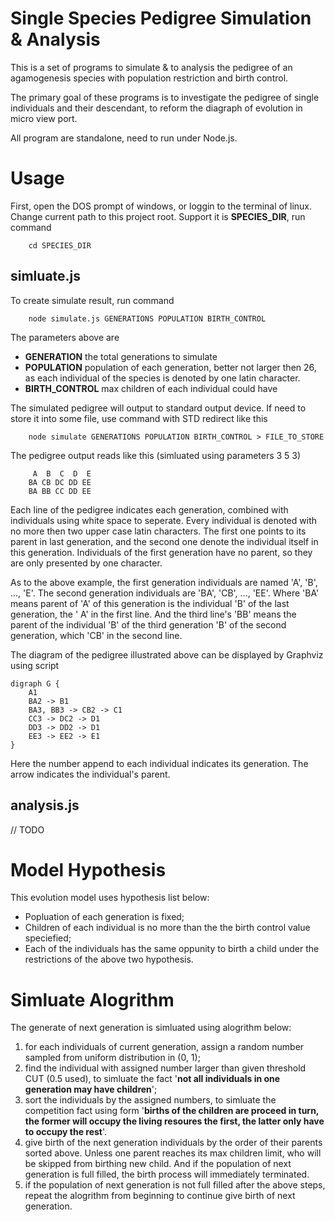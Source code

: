Single Species Pedigree Simulation & Analysis
===

This is a set of programs to simulate & to analysis the pedigree of an agamogenesis species with population restriction and birth control.

The primary goal of these programs is to investigate the pedigree of single individuals and their descendant, to reform the diagraph of evolution in micro view port.

All program are standalone, need to run under Node.js.

# Usage

First, open the DOS prompt of windows, or loggin to the terminal of linux. Change current path to this project root. Support it is __SPECIES_DIR__, run command
```
	cd SPECIES_DIR
```

## simluate.js

To create simulate result, run command
```
	node simulate.js GENERATIONS POPULATION BIRTH_CONTROL
```

The parameters above are
* __GENERATION__	the total generations to simulate
* __POPULATION__	population of each generation, better not larger then 26, as each individual of the species is denoted by one latin character.
* __BIRTH_CONTROL__ max children of each individual could have

The simulated pedigree will output to standard output device. If need to store it into some file, use command with STD redirect like this
```
	node simulate GENERATIONS POPULATION BIRTH_CONTROL > FILE_TO_STORE
```

The pedigree output reads like this (simluated using parameters 3 5 3)
```
	 A  B  C  D  E
	BA CB DC DD EE
	BA BB CC DD EE
```

Each line of the pedigree indicates each generation, combined with individuals using white space to seperate. Every individual is denoted with no more then two upper case latin characters. The first one points to its parent in last generation, and the second one denote the individual itself in this generation. Individuals of the first generation have no parent, so they are only presented by one character.

As to the above example, the first generation individuals are named 'A', 'B', ..., 'E'. The second generation individuals are 'BA', 'CB', ..., 'EE'. Where 'BA' means parent of 'A' of this generation is the individual 'B' of the last generation, the ' A' in the first line. And the third line's 'BB' means the parent of the individual 'B' of the third generation 'B' of the second generation, which 'CB' in the second line.

The diagram of the pedigree illustrated above can be displayed by Graphviz using script
```
digraph G {
	A1
	BA2 -> B1
	BA3, BB3 -> CB2 -> C1
	CC3 -> DC2 -> D1
	DD3 -> DD2 -> D1
	EE3 -> EE2 -> E1
}
```
Here the number append to each individual indicates its generation. The arrow indicates the individual's parent.

## analysis.js

// TODO

# Model Hypothesis

This evolution model uses hypothesis list below:
* Popluation of each generation is fixed;
* Children of each individual is no more than the the birth control value speciefied;
* Each of the individuals has the same oppunity to birth a child under the restrictions of the above two hypothesis.

# Simluate Alogrithm
The generate of next generation is simluated using alogrithm below:
1. for each individuals of current generation, assign a random number sampled from uniform distribution in (0, 1);
1. find the individual with assigned number larger than given threshold CUT (0.5 used), to simluate the fact '__not all individuals in one generation may have children__';
1. sort the individuals by the assigned numbers, to simluate the competition fact using form '__births of the children are proceed in turn, the former will occupy the living resoures the first, the latter only have to occupy the rest__'.
1. give birth of the next generation individuals by the order of their parents sorted above. Unless one parent reaches its max children limit, who will be skipped from birthing new child. And if the population of next generation is full filled, the birth process will immediately terminated.
1. if the population of next generation is not full filled after the above steps, repeat the alogrithm from beginning to continue give birth of next generation.

